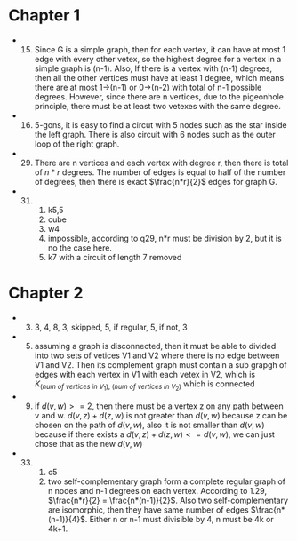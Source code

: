 # Chapter 1
 - 15. Since G is a simple graph, then for each vertex, it can have at most 1 edge with every other vetex, so the highest degree for a vertex in a simple graph is (n-1). Also, If there is a vertex with (n-1) degrees, then all the other vertices must have at least 1 degree, which means there are at most 1->(n-1) or 0->(n-2) with total of n-1 possible degrees. However, since there are n vertices, due to the pigeonhole principle, there must be at least two vetexes with the same degree.
 - 16. 5-gons, it is easy to find a circut with 5 nodes such as the star inside the left graph. There is also circuit with 6 nodes such as the outer loop of the right graph.
 - 29. There are n vertices and each vertex with degree r, then there is total of $n*r$ degrees. The number of edges is equal to half of the number of degrees, then there is exact $\frac{n*r}{2}$ edges for graph G.
 - 31. 1. k5,5
       2. cube
       3. w4
       4. impossible, according to q29, n*r must be division by 2, but it is no the case here.
       5. k7 with a circuit of length 7 removed
# Chapter 2
 - 3. 3, 4, 8, 3, skipped, 5, if regular, 5, if not, 3
 - 5. assuming a graph is disconnected, then it must be able to divided into two sets of vetices V1 and V2 where there is no edge between V1 and V2. Then its complement graph must contain a sub grapgh of edges with each vertex in V1 with each vetex in V2, which is $K_{(num\ of\ vertices\ in\ V_1),\ (num\ of\ vertices\ in\ V_2)}$ which is connected
 - 9. if $d(v, w) >= 2$, then there must be a vertex z on any path between v and w. $d(v, z)+d(z,w)$ is not greater than $d(v, w)$ because z can be chosen on the path of $d(v, w)$, also it is not smaller than $d(v, w)$ because if there exists a $d(v, z)+d(z,w)<=d(v, w)$, we can just chose that as the new $d(v, w)$
 - 33. 1. c5
       2. two self-complementary graph form a complete regular graph of n nodes and n-1 degrees on each vertex. According to 1.29, $\frac{n*r}{2} = \frac{n*(n-1)}{2}$. Also two self-complementary are isomorphic, then they have same number of edges $\frac{n*(n-1)}{4}$. Either n or n-1 must divisible by 4, n must be 4k or 4k+1.